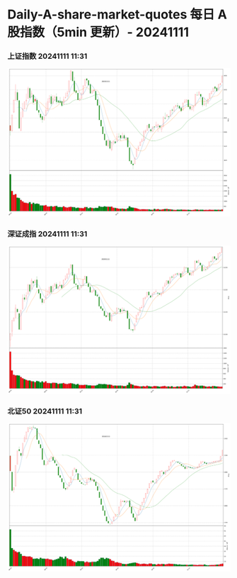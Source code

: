 
# Daily-A-share-market-quotes 每日 A 股指数（5min 更新）- 20241111

### 上证指数 20241111 11:31
![](./fig/2024/11/20241111-sh000001.png)

### 深证成指 20241111 11:31
![](./fig/2024/11/20241111-sz399001.png)

### 北证50 20241111 11:31
![](./fig/2024/11/20241111-bj899050.png)
